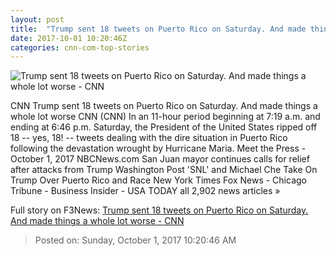 ```yaml
---
layout: post
title:  "Trump sent 18 tweets on Puerto Rico on Saturday. And made things a whole lot worse - CNN"
date: 2017-10-01 10:20:46Z
categories: cnn-com-top-stories
---
```


![Trump sent 18 tweets on Puerto Rico on Saturday. And made things a whole lot worse - CNN](http://i2.cdn.cnn.com/cnnnext/dam/assets/161220133246-donald-trump-twitter-diplomacy-illustration-super-tease.jpg)

CNN Trump sent 18 tweets on Puerto Rico on Saturday. And made things a whole lot worse CNN (CNN) In an 11-hour period beginning at 7:19 a.m. and ending at 6:46 p.m. Saturday, the President of the United States ripped off 18 -- yes, 18! -- tweets dealing with the dire situation in Puerto Rico following the devastation wrought by Hurricane Maria. Meet the Press - October 1, 2017 NBCNews.com San Juan mayor continues calls for relief after attacks from Trump Washington Post 'SNL' and Michael Che Take On Trump Over Puerto Rico and Race New York Times Fox News - Chicago Tribune - Business Insider - USA TODAY all 2,902 news articles »


Full story on F3News: [Trump sent 18 tweets on Puerto Rico on Saturday. And made things a whole lot worse - CNN](http://www.f3nws.com/n/RbPYmF)

> Posted on: Sunday, October 1, 2017 10:20:46 AM
